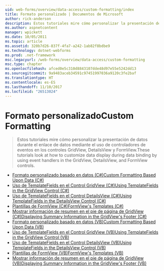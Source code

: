 ```yaml
---
uid: web-forms/overview/data-access/custom-formatting/index
title: Formato personalizado | Documentos de Microsoft
author: rick-anderson
description: Estos tutoriales mire cómo personalizar la presentación de datos durante el enlace de datos mediante el uso de controladores de eventos en los controles GridView, DetailsView y FormView.
ms.author: aspnetcontent
manager: wpickett
ms.date: 10/05/2011
ms.topic: article
ms.assetid: 320b7d26-837f-4fa7-a242-1ab82f8bdbe9
ms.technology: dotnet-webforms
ms.prod: .net-framework
msc.legacyurl: /web-forms/overview/data-access/custom-formatting
msc.type: chapter
ms.openlocfilehash: afced0e5c310d8843107dde48d97e55e5242dd13
ms.sourcegitcommit: 9a9483aceb34591c97451997036a9120c3fe2baf
ms.translationtype: HT
ms.contentlocale: es-ES
ms.lasthandoff: 11/10/2017
ms.locfileid: "26513024"
---
```

<a name="custom-formatting"></a><span data-ttu-id="c2073-103">Formato personalizado</span><span class="sxs-lookup"><span data-stu-id="c2073-103">Custom Formatting</span></span>
====================
> <span data-ttu-id="c2073-104">Estos tutoriales mire cómo personalizar la presentación de datos durante el enlace de datos mediante el uso de controladores de eventos en los controles GridView, DetailsView y FormView.</span><span class="sxs-lookup"><span data-stu-id="c2073-104">These tutorials look at how to customize data display during data binding by using event handlers in the GridView, DetailsView, and FormView controls.</span></span>


- [<span data-ttu-id="c2073-105">Formato personalizado basado en datos (C#)</span><span class="sxs-lookup"><span data-stu-id="c2073-105">Custom Formatting Based Upon Data (C#)</span></span>](custom-formatting-based-upon-data-cs.md)
- [<span data-ttu-id="c2073-106">Uso de TemplateFields en el Control GridView (C#)</span><span class="sxs-lookup"><span data-stu-id="c2073-106">Using TemplateFields in the GridView Control (C#)</span></span>](using-templatefields-in-the-gridview-control-cs.md)
- [<span data-ttu-id="c2073-107">Uso de TemplateFields en el Control DetailsView (C#)</span><span class="sxs-lookup"><span data-stu-id="c2073-107">Using TemplateFields in the DetailsView Control (C#)</span></span>](using-templatefields-in-the-detailsview-control-cs.md)
- [<span data-ttu-id="c2073-108">Plantillas de FormView (C#)</span><span class="sxs-lookup"><span data-stu-id="c2073-108">FormView's Templates (C#)</span></span>](using-the-formview-s-templates-cs.md)
- [<span data-ttu-id="c2073-109">Mostrar información de resumen en el pie de página de GridView (C#)</span><span class="sxs-lookup"><span data-stu-id="c2073-109">Displaying Summary Information in the GridView's Footer (C#)</span></span>](displaying-summary-information-in-the-gridview-s-footer-cs.md)
- [<span data-ttu-id="c2073-110">Formato personalizado basado en datos (VB)</span><span class="sxs-lookup"><span data-stu-id="c2073-110">Custom Formatting Based Upon Data (VB)</span></span>](custom-formatting-based-upon-data-vb.md)
- [<span data-ttu-id="c2073-111">Uso de TemplateFields en el Control GridView (VB)</span><span class="sxs-lookup"><span data-stu-id="c2073-111">Using TemplateFields in the GridView Control (VB)</span></span>](using-templatefields-in-the-gridview-control-vb.md)
- [<span data-ttu-id="c2073-112">Uso de TemplateFields en el Control DetailsView (VB)</span><span class="sxs-lookup"><span data-stu-id="c2073-112">Using TemplateFields in the DetailsView Control (VB)</span></span>](using-templatefields-in-the-detailsview-control-vb.md)
- [<span data-ttu-id="c2073-113">Plantillas de FormView (VB)</span><span class="sxs-lookup"><span data-stu-id="c2073-113">FormView's Templates (VB)</span></span>](using-the-formview-s-templates-vb.md)
- [<span data-ttu-id="c2073-114">Mostrar información de resumen en el pie de página de GridView (VB)</span><span class="sxs-lookup"><span data-stu-id="c2073-114">Displaying Summary Information in the GridView's Footer (VB)</span></span>](displaying-summary-information-in-the-gridview-s-footer-vb.md)
